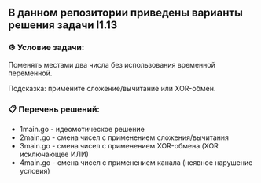 ## В данном репозитории приведены варианты решения задачи l1.13  

### ⚙️ Условие задачи:  

Поменять местами два числа без использования временной переменной.

Подсказка: примените сложение/вычитание или XOR-обмен.

### 📋 Перечень решений:

- 1main.go - идеомотическое решение  
- 2main.go - смена чисел с применением сложения/вычитания  
- 3main.go - смена чисел с применением XOR-обмена (XOR исключающее ИЛИ)  
- 4main.go - смена чисел с применением канала (неявное нарушение условия)  


